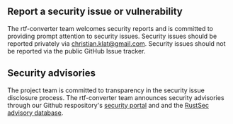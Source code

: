 ## Report a security issue or vulnerability

The rtf-converter team welcomes security reports and is committed to
providing prompt attention to security issues. Security issues should be
reported privately via [christian.klat@gmail.com][support-email]. Security issues should
not be reported via the public GitHub Issue tracker.

## Security advisories

The project team is committed to transparency in the security issue disclosure
process. The rtf-converter team announces security advisories through our
Github respository's [security portal][sec-advisories] and and the
[RustSec advisory database][rustsec-db].

[rustsec-db]: https://github.com/RustSec/advisory-db
[sec-advisories]: https://github.com/kikokikok/rtf-converter/security/advisories
[support-email]: mailto:christian.klat@gmail.com
